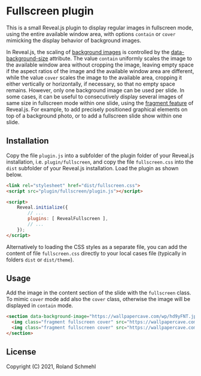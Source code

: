 # Fullscreen plugin

This is a small Reveal.js plugin to display regular images in fullscreen mode, using the entire available window area, with options `contain` or `cover` mimicking the display behavior of background images.

In Reveal.js, the scaling of [background images](https://revealjs.com/backgrounds/) is controlled by the [data-background-size](https://developer.mozilla.org/en-US/docs/Web/CSS/background-size) attribute. The value `contain` uniformly scales the image to the available window area without cropping the image, leaving empty space if the aspect ratios of the image and the available window area are different, while the value `cover` scales the image to the available area, cropping it either vertically or horizontally, if necessary, so that no empty space remains. However, only one background image can be used per slide. In some cases, it can be useful to consecutively display several images of same size in fullscreen mode within one slide, using the [fragment feature](https://revealjs.com/fragments/) of Reveal.js. For example, to add precisely positioned graphical elements on top of a background photo, or to add a fullscreen slide show within one slide.

## Installation

Copy the file `plugin.js` into a subfolder of the plugin folder of your Reveal.js installation, i.e. `plugin/fullscreen`, and copy the file `fullscreen.css` into the `dist` subfolder of your Reveal.js installation. Load the plugin as shown below.

```html
<link rel="stylesheet" href="dist/fullscreen.css">
<script src="plugin/fullscreen/plugin.js"></script>

<script>
    Reveal.initialize({
        // ...
        plugins: [ RevealFullscreen ],
        // ...
    });
</script>
```

Alternatively to loading the CSS styles as a separate file, you can add the content of file `fullscreen.css` directly to your local cases file (typically in folders `dist` or `dist/theme`).

## Usage

Add the image in the content section of the slide with the `fullscreen` class. To mimic `cover` mode add also the `cover` class, otherwise the image will be displayed in `contain` mode.

```html
<section data-background-image="https://wallpapercave.com/wp/hd9yFNT.jpg" data-background-size="cover">
  <img class="fragment fullscreen cover" src="https://wallpapercave.com/wp/wp3162046.jpg">
  <img class="fragment fullscreen cover" src="https://wallpapercave.com/wp/wp3987071.jpg">
</section>
```

## License

Copyright (C) 2021, Roland Schmehl
